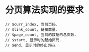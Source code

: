 # 分页算法实现的要求

```
// $curr_index, 当前页码.
// $link_count, 链接数量.
// $page_count, 当前的数据的总页数.
// $start, 显示时的起始页码.
// $end, 显示时的终止页码.


```
